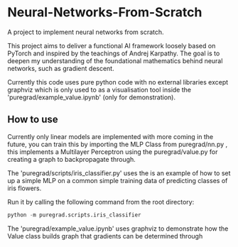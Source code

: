 # Neural-Networks-From-Scratch

A project to implement neural networks from scratch.

This project aims to deliver a functional AI framework loosely based on PyTorch and inspired by the teachings of Andrej Karpathy. The goal is to deepen my understanding of the foundational mathematics behind neural networks, such as gradient descent.

Currently this code uses pure python code with no external libraries except graphviz which is only used to as a visualisation tool inside the 'puregrad/example_value.ipynb' (only for demonstration).

## How to use

Currently only linear models are implemented with more coming in the future, you can train this by importing the MLP Class from puregrad/nn.py , this implements a Multilayer Perceptron using the puregrad/value.py for creating a graph to backpropagate through.

The 'puregrad/scripts/iris_classifier.py' uses the is an example of how to set up a simple MLP on a common simple training data of predicting classes of iris flowers.

Run it by calling the following command from the root directory:
```python
python -m puregrad.scripts.iris_classifier
```

The 'puregrad/example_value.ipynb' uses graphviz to demonstrate how the Value class builds graph that gradients can be determined through 
